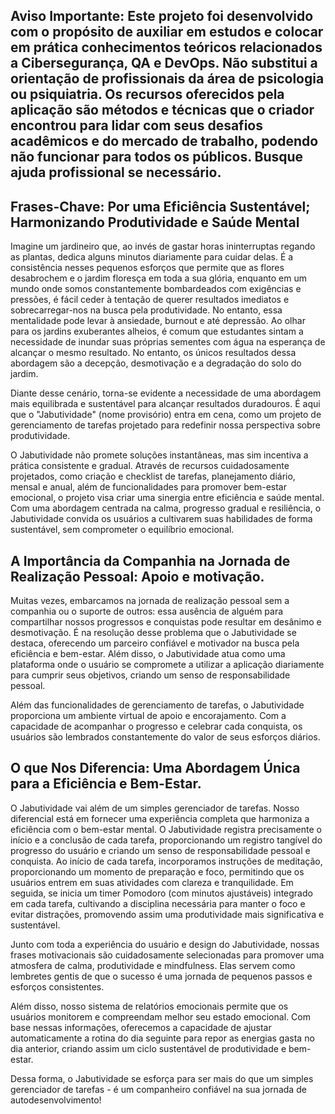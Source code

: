 ## Aviso Importante: Este projeto foi desenvolvido com o propósito de auxiliar em estudos e colocar em prática conhecimentos teóricos relacionados a Cibersegurança, QA e DevOps. Não substitui a orientação de profissionais da área de psicologia ou psiquiatria. Os recursos oferecidos pela aplicação são métodos e técnicas que o criador encontrou para lidar com seus desafios acadêmicos e do mercado de trabalho, podendo não funcionar para todos os públicos. Busque ajuda profissional se necessário.

## Frases-Chave: Por uma Eficiência Sustentável; Harmonizando Produtividade e Saúde Mental

Imagine um jardineiro que, ao invés de gastar horas ininterruptas regando as plantas, dedica alguns minutos diariamente para cuidar delas. É a consistência nesses pequenos esforços que permite que as flores desabrochem e o jardim floresça em toda a sua glória, enquanto em um mundo onde somos constantemente bombardeados com exigências e pressões, é fácil ceder à tentação de querer resultados imediatos e sobrecarregar-nos na busca pela produtividade. No entanto, essa mentalidade pode levar à ansiedade, burnout e até depressão. Ao olhar para os jardins exuberantes alheios, é comum que estudantes sintam a necessidade de inundar suas próprias sementes com água na esperança de alcançar o mesmo resultado. No entanto, os únicos resultados dessa abordagem são a decepção, desmotivação e a degradação do solo do jardim. 

Diante desse cenário, torna-se evidente a necessidade de uma abordagem mais equilibrada e sustentável para alcançar resultados duradouros. É aqui que o "Jabutividade" (nome provisório) entra em cena, como um projeto de gerenciamento de tarefas projetado para redefinir nossa perspectiva sobre produtividade.

O Jabutividade não promete soluções instantâneas, mas sim incentiva a prática consistente e gradual. Através de recursos cuidadosamente 
projetados, como criação e checklist de tarefas, planejamento diário, mensal e anual, além de funcionalidades para promover bem-estar emocional, o projeto visa criar uma sinergia entre eficiência e saúde mental. Com uma abordagem centrada na calma, progresso gradual e resiliência, o Jabutividade convida os usuários a cultivarem suas habilidades de forma sustentável, sem comprometer o equilíbrio emocional.


## A Importância da Companhia na Jornada de Realização Pessoal: Apoio e motivação.

Muitas vezes, embarcamos na jornada de realização pessoal sem a companhia ou o suporte de outros: essa ausência de alguém para compartilhar nossos progressos e conquistas pode resultar em desânimo e desmotivação. É na resolução desse problema que o Jabutividade se destaca, oferecendo um parceiro confiável e motivador na busca pela eficiência e bem-estar. Além disso, o Jabutividade atua como uma plataforma onde o usuário se compromete a utilizar a aplicação diariamente para cumprir seus objetivos, criando um senso de responsabilidade pessoal.

Além das funcionalidades de gerenciamento de tarefas, o Jabutividade proporciona um ambiente virtual de apoio e encorajamento. Com a capacidade de acompanhar o progresso e celebrar cada conquista, os usuários são lembrados constantemente do valor de seus esforços diários. 


## O que Nos Diferencia: Uma Abordagem Única para a Eficiência e Bem-Estar. 

O Jabutividade vai além de um simples gerenciador de tarefas. Nosso diferencial está em fornecer uma experiência completa que harmoniza a eficiência com o bem-estar mental. 
O Jabutividade registra precisamente o início e a conclusão de cada tarefa, proporcionando um registro tangível do progresso do usuário e criando um senso de responsabilidade pessoal e conquista. Ao início de cada tarefa, incorporamos instruções de meditação, proporcionando um momento de preparação e foco, permitindo que os usuários entrem em suas atividades com clareza e tranquilidade. Em seguida, se inicia um timer Pomodoro (com minutos ajustáveis) integrado em cada tarefa, cultivando a disciplina necessária para manter o foco e evitar distrações, promovendo assim uma produtividade mais significativa e sustentável. 

Junto com toda a experiência do usuário e design do Jabutividade, nossas frases motivacionais são cuidadosamente selecionadas para promover uma atmosfera de calma, produtividade e mindfulness. Elas servem como lembretes gentis de que o sucesso é uma jornada de pequenos passos e esforços consistentes.

Além disso, nosso sistema de relatórios emocionais permite que os usuários monitorem e compreendam melhor seu estado emocional. Com base nessas informações, oferecemos a capacidade de ajustar automaticamente a rotina do dia seguinte para repor as energias gasta no dia anterior, criando assim um ciclo sustentável de produtividade e bem-estar. 

Dessa forma, o Jabutividade se esforça para ser mais do que um simples gerenciador de tarefas - é um companheiro confiável na sua jornada de autodesenvolvimento!

